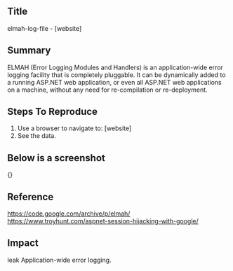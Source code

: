 ## Title
elmah-log-file - [website]

## Summary
ELMAH (Error Logging Modules and Handlers) is an application-wide error logging facility that is completely pluggable. It can be dynamically added to a running ASP.NET web application, or even all ASP.NET web applications on a machine, without any need for re-compilation or re-deployment.

## Steps To Reproduce
1. Use a browser to navigate to: [website]
2. See the data.

## Below is a screenshot
{}

## Reference
https://code.google.com/archive/p/elmah/
https://www.troyhunt.com/aspnet-session-hijacking-with-google/

## Impact
leak Application-wide error logging.
